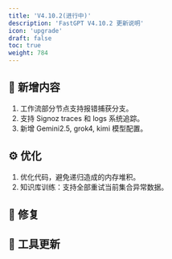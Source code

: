 ```yaml
---
title: 'V4.10.2(进行中)'
description: 'FastGPT V4.10.2 更新说明'
icon: 'upgrade'
draft: false
toc: true
weight: 784
---
```


## 🚀 新增内容

1. 工作流部分节点支持报错捕获分支。
2. 支持 Signoz traces 和 logs 系统追踪。
3. 新增 Gemini2.5, grok4, kimi 模型配置。
   
## ⚙️ 优化

1. 优化代码，避免递归造成的内存堆积。
2. 知识库训练：支持全部重试当前集合异常数据。

## 🐛 修复


## 🔨 工具更新

